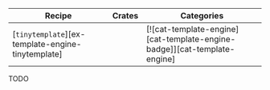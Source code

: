 | Recipe | Crates | Categories |
|--------|--------|------------|
| [`tinytemplate`][ex-template-engine-tinytemplate] |  | [![cat-template-engine][cat-template-engine-badge]][cat-template-engine] |

<div class="hidden">
TODO
</div>
